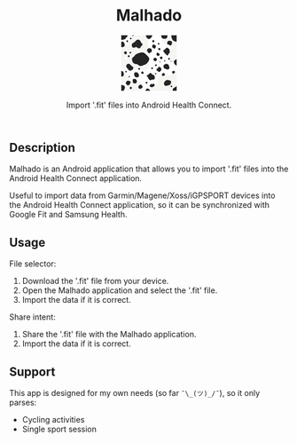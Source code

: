 <header>
  <h1 align="center">Malhado</h1>
  <p align="center">
    <img src="./app/src/main/res/mipmap-xxxhdpi/ic_launcher.webp" alt="Malhado Logo" width="100" height="100" >
  </p>
  <p align="center">
  Import '.fit' files into Android Health Connect.
  </p>
</header>

## Description

Malhado is an Android application that allows you to import '.fit' files into the Android Health Connect application.

Useful to import data from Garmin/Magene/Xoss/iGPSPORT devices into the Android Health Connect application, so it can be synchronized with Google Fit and Samsung Health.


## Usage

File selector:

1. Download the '.fit' file from your device.
2. Open the Malhado application and select the '.fit' file.
3. Import the data if it is correct.


Share intent:

1. Share the '.fit' file with the Malhado application.
2. Import the data if it is correct.


## Support

This app is designed for my own needs (so far `¯\_(ツ)_/¯`), so it only parses:

- Cycling activities
- Single sport session

